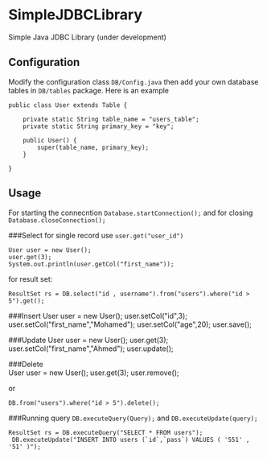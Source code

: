 SimpleJDBCLibrary
=================

Simple Java JDBC Library (under development)

Configuration
-------------
Modify the configuration class `DB/Config.java` then add your own database tables in `DB/tables` package.
Here is an example

    public class User extends Table {
    
    	private static String table_name = "users_table";
    	private static String primary_key = "key";
    
    	public User() {
    		super(table_name, primary_key);
    	}
    
    }

Usage
-----
For starting the connecntion `Database.startConnection();` and for closing `Database.closeConnection();`

###Select 
for single record use `user.get("user_id")`
    
    User user = new User();
    user.get(3);
    System.out.println(user.getCol("first_name"));

for result set:

    ResultSet rs = DB.select("id , username").from("users").where("id > 5").get();
		
###Insert 
    User user = new User();
    user.setCol("id",3);
    user.setCol("first_name","Mohamed");
    user.setCol("age",20);
    user.save();

###Update
    User user = new User();
    user.get(3);
    user.setCol("first_name","Ahmed");
    user.update();


###Delete     
    User user = new User();
    user.get(3);
    user.remove();

or

    DB.from("users").where("id > 5").delete();

###Running query
`DB.executeQuery(Query);` and `DB.executeUpdate(query);`	
	
	ResultSet rs = DB.executeQuery("SELECT * FROM users");
	 DB.executeUpdate("INSERT INTO users (`id`,`pass`) VALUES ( '551' , '51' )");
	

